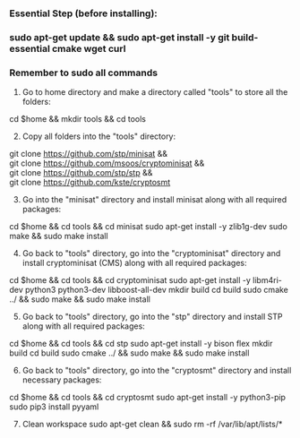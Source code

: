 
### Essential Step (before installing):
### sudo apt-get update && sudo apt-get install -y git build-essential cmake wget curl
### Remember to sudo all commands

1. Go to home directory and make a directory called "tools" to store all the folders:

cd $home && mkdir tools && cd tools

2. Copy all folders into the "tools" directory:

git clone https://github.com/stp/minisat && \
git clone https://github.com/msoos/cryptominisat && \
git clone https://github.com/stp/stp && \
git clone https://github.com/kste/cryptosmt

3. Go into the "minisat" directory and install minisat along with all required packages:

cd $home && cd tools && cd minisat
sudo apt-get install -y zlib1g-dev
sudo make && sudo make install

4. Go back to "tools" directory, go into the "cryptominisat" directory and install cryptominisat (CMS) along with all required packages:

cd $home && cd tools && cd cryptominisat
sudo apt-get install -y libm4ri-dev python3 python3-dev libboost-all-dev
mkdir build
cd build
sudo cmake ../ && sudo make && sudo make install

5. Go back to "tools" directory, go into the "stp" directory and install STP along with all required packages:

cd $home && cd tools && cd stp
sudo apt-get install -y bison flex
mkdir build
cd build
sudo cmake ../ && sudo make && sudo make install

6. Go back to "tools" directory, go into the "cryptosmt" directory and install necessary packages:

cd $home && cd tools && cd cryptosmt
sudo apt-get install -y python3-pip
sudo pip3 install pyyaml

7. Clean workspace
sudo apt-get clean && sudo rm -rf /var/lib/apt/lists/*
